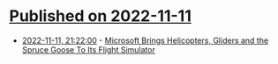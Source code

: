 # [Published on 2022-11-11](index.md)

* [2022-11-11, 21:22:00](https://slashdot.org/story/22/11/11/170202/microsoft-brings-helicopters-gliders-and-the-spruce-goose-to-its-flight-simulator?utm_source=rss1.0mainlinkanon&utm_medium=feed) - [Microsoft Brings Helicopters, Gliders and the Spruce Goose To Its Flight Simulator](https://slashdot.org/story/22/11/11/170202/microsoft-brings-helicopters-gliders-and-the-spruce-goose-to-its-flight-simulator?utm_source=rss1.0mainlinkanon&utm_medium=feed)
